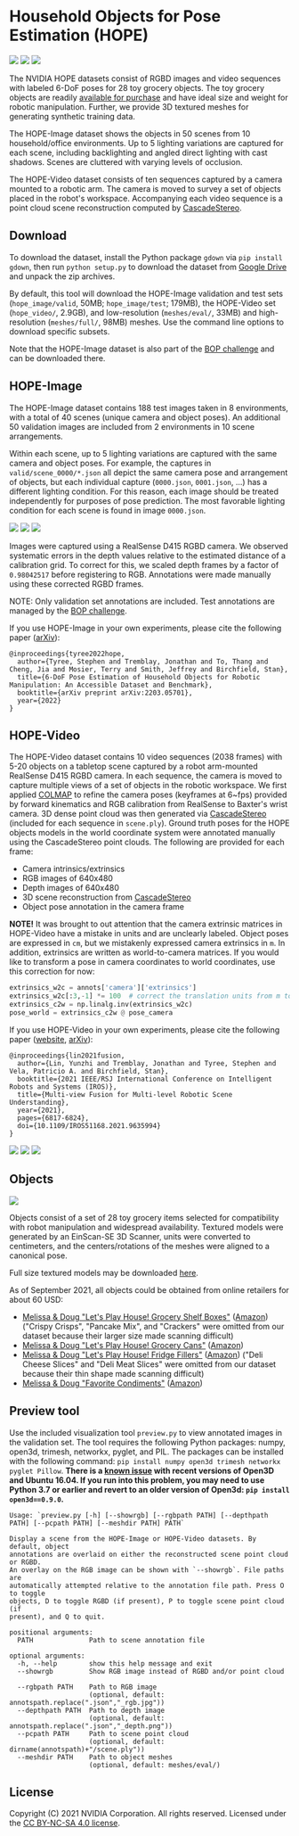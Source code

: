 # Household Objects for Pose Estimation (HOPE)

![](readme_files/env_01.jpg) ![](readme_files/env_02.jpg) ![](readme_files/env_03.jpg)

The NVIDIA HOPE datasets consist of RGBD images and video sequences with labeled 6-DoF poses for 28 toy grocery objects. The toy grocery objects are readily [available for purchase](#objects) and have ideal size and weight for robotic manipulation. Further, we provide 3D textured meshes for generating synthetic training data.

The HOPE-Image dataset shows the objects in 50 scenes from 10 household/office environments. Up to 5 lighting variations are captured for each scene, including backlighting and angled direct lighting with cast shadows. Scenes are cluttered with varying levels of occlusion.

The HOPE-Video dataset consists of ten sequences captured by a camera mounted to a robotic arm. The camera is moved to survey a set of objects placed in the robot's workspace. Accompanying each video sequence is a point cloud scene reconstruction computed by [CascadeStereo](https://github.com/alibaba/cascade-stereo).

## Download

To download the dataset, install the Python package `gdown` via `pip install gdown`, then run `python setup.py` to download the dataset from [Google Drive](https://drive.google.com/drive/folders/1Hj5K9RIdcNxBFiU8qG0-oL3Ryd9f2gOY?usp=sharing) and unpack the zip archives.

By default, this tool will download the HOPE-Image validation and test sets (`hope_image/valid`, 50MB; `hope_image/test`; 179MB), the HOPE-Video set (`hope_video/`, 2.9GB), and low-resolution (`meshes/eval/`, 33MB) and high-resolution (`meshes/full/`, 98MB) meshes. Use the command line options to download specific subsets.

Note that the HOPE-Image dataset is also part of the [BOP challenge](https://bop.felk.cvut.cz/datasets/#HOPE) and can be downloaded there.

## HOPE-Image

The HOPE-Image dataset contains 188 test images taken in 8 environments, with a total of 40 scenes (unique camera and object poses). An additional 50 validation images are included from 2 environments in 10 scene arrangements.

Within each scene, up to 5 lighting variations are captured with the same camera and object poses. For example, the captures in `valid/scene_0000/*.json` all depict the same camera pose and arrangement of objects, but each individual capture (`0000.json`, `0001.json`, ...) has a different lighting condition. For this reason, each image should be treated independently for purposes of pose prediction. The most favorable lighting condition for each scene is found in image `0000.json`.

![](readme_files/light_01.jpg) ![](readme_files/light_02.jpg) ![](readme_files/light_03.jpg)

Images were captured using a RealSense D415 RGBD camera. We observed systematic errors in the depth values relative to the estimated distance of a calibration grid. To correct for this, we scaled depth frames by a factor of `0.98042517` before registering to RGB. Annotations were made manually using these corrected RGBD frames.

NOTE: Only validation set annotations are included.  Test annotations are managed by the [BOP challenge](https://bop.felk.cvut.cz/datasets/#HOPE).

If you use HOPE-Image in your own experiments, please cite the following paper ([arXiv](https://arxiv.org/abs/2203.05701)):
```
@inproceedings{tyree2022hope,
  author={Tyree, Stephen and Tremblay, Jonathan and To, Thang and Cheng, Jia and Mosier, Terry and Smith, Jeffrey and Birchfield, Stan},
  title={6-DoF Pose Estimation of Household Objects for Robotic Manipulation: An Accessible Dataset and Benchmark},
  booktitle={arXiv preprint arXiv:2203.05701},
  year={2022}
}
```

## HOPE-Video

The HOPE-Video dataset contains 10 video sequences (2038 frames) with 5-20 objects on a tabletop scene captured by a robot arm-mounted RealSense D415 RGBD camera. In each sequence, the camera is moved to capture multiple views of a set of objects in the robotic workspace. We first applied [COLMAP](https://colmap.github.io/) to refine the camera poses (keyframes at 6~fps) provided by forward kinematics and RGB calibration from RealSense to Baxter's wrist camera. 3D dense point cloud was then generated via [CascadeStereo](https://github.com/alibaba/cascade-stereo) (included for each sequence in `scene.ply`). Ground truth poses for the HOPE objects models in the world coordinate system were annotated manually using the CascadeStereo point clouds. The following are provided for each frame:

- Camera intrinsics/extrinsics
- RGB images of 640x480
- Depth images of 640x480
- 3D scene reconstruction from [CascadeStereo](https://github.com/alibaba/cascade-stereo)
- Object pose annotation in the camera frame

**NOTE!** It was brought to out attention that the camera extrinsic matrices in HOPE-Video have a mistake in units and are unclearly labeled. Object poses are expressed in `cm`, but we mistakenly expressed camera extrinsics in `m`. In addition, extrinsics are written as world-to-camera matrices. If you would like to transform a pose in camera coordinates to world coordinates, use this correction for now:
```python
extrinsics_w2c = annots['camera']['extrinsics']
extrinsics_w2c[:3,-1] *= 100  # correct the translation units from m to cm
extrinsics_c2w = np.linalg.inv(extrinsics_w2c)
pose_world = extrinsics_c2w @ pose_camera
```

If you use HOPE-Video in your own experiments, please cite the following paper ([website](https://research.nvidia.com/publication/2021-03_MVML), [arXiv](https://arxiv.org/abs/2103.13539)):
```
@inproceedings{lin2021fusion,
  author={Lin, Yunzhi and Tremblay, Jonathan and Tyree, Stephen and Vela, Patricio A. and Birchfield, Stan},  
  booktitle={2021 IEEE/RSJ International Conference on Intelligent Robots and Systems (IROS)},   
  title={Multi-view Fusion for Multi-level Robotic Scene Understanding},   
  year={2021},
  pages={6817-6824},
  doi={10.1109/IROS51168.2021.9635994}
}
```

![](readme_files/video_01.jpg) ![](readme_files/video_02.jpg) ![](readme_files/video_03.jpg)

## Objects

![](readme_files/syn_objects.jpg)

Objects consist of a set of 28 toy grocery items selected for compatibility with robot manipulation and widespread availability. Textured models were generated by an EinScan-SE 3D Scanner, units were converted to centimeters, and the centers/rotations of the meshes were aligned to a canonical pose.

Full size textured models may be downloaded [here]( https://drive.google.com/drive/folders/1jiJS9KgcYAkfb8KJPp5MRlB0P11BStft).

As of September 2021, all objects could be obtained from online retailers for about 60 USD:
* [Melissa & Doug "Let's Play House! Grocery Shelf Boxes"](https://www.melissaanddoug.com/lets-play-house-grocery-shelf-boxes/5501.html) ([Amazon](https://www.amazon.com/gp/product/B071ZMT9S2)) ("Crispy Crisps", "Pancake Mix", and "Crackers" were omitted from our dataset because their larger size made scanning difficult)
* [Melissa & Doug "Let's Play House! Grocery Cans"](https://www.melissaanddoug.com/lets-play-house-grocery-cans/4088.html) ([Amazon](https://www.amazon.com/gp/product/B007EA6PKS))
* [Melissa & Doug "Let's Play House! Fridge Fillers"](https://www.melissaanddoug.com/lets-play-house-fridge-fillers/4316.html) ([Amazon](https://www.amazon.com/gp/product/B00H4SKSPS)) ("Deli Cheese Slices" and "Deli Meat Slices" were omitted from our dataset because their thin shape made scanning difficult)
* [Melissa & Doug "Favorite Condiments"](https://www.melissaanddoug.com/favorite-condiments/4317.html) ([Amazon](https://www.amazon.com/gp/product/B072M2PGX9))

## Preview tool

Use the included visualization tool `preview.py` to view annotated images in the validation set. The tool requires the following Python packages: numpy, open3d, trimesh, networkx, pyglet, and PIL. The packages can be installed with the following command: `pip install numpy open3d trimesh networkx pyglet Pillow`. **There is a [known issue](https://github.com/intel-isl/Open3D/issues/1898) with recent versions of Open3D and Ubuntu 16.04. If you run into this problem, you may need to use Python 3.7 or earlier and revert to an older version of Open3d: `pip install open3d==0.9.0`.**

```
Usage: `preview.py [-h] [--showrgb] [--rgbpath PATH] [--depthpath PATH] [--pcpath PATH] [--meshdir PATH] PATH`

Display a scene from the HOPE-Image or HOPE-Video datasets. By default, object
annotations are overlaid on either the reconstructed scene point cloud or RGBD.
An overlay on the RGB image can be shown with `--showrgb`. File paths are
automatically attempted relative to the annotation file path. Press O to toggle
objects, D to toggle RGBD (if present), P to toggle scene point cloud (if
present), and Q to quit.

positional arguments:
  PATH              Path to scene annotation file

optional arguments:
  -h, --help        show this help message and exit
  --showrgb         Show RGB image instead of RGBD and/or point cloud
                     
  --rgbpath PATH    Path to RGB image
                    (optional, default: annotspath.replace(".json","_rgb.jpg"))
  --depthpath PATH  Path to depth image
                    (optional, default: annotspath.replace(".json","_depth.png"))
  --pcpath PATH     Path to scene point cloud
                    (optional, default: dirname(annotspath)+"/scene.ply"))
  --meshdir PATH    Path to object meshes
                    (optional, default: meshes/eval/)
```

## License

Copyright (C) 2021 NVIDIA Corporation. All rights reserved. Licensed under the [CC BY-NC-SA 4.0 license](https://creativecommons.org/licenses/by-nc-sa/4.0/legalcode).
